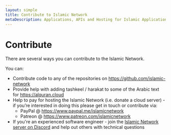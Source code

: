```yaml
---
layout: simple
title: Contribute to Islamic Network
metaDescription: Applications, APIs and Hosting for Islamic Applications
---
```


# Contribute

There are several ways you can contribute to the Islamic Network.

You can:

* Contribute code to any of the repositories on <a href="https://github.com/islamic-network" target="_blank">https://github.com/islamic-network</a>
* Provide help with adding tashkeel / harakat to some of the Arabic text for https://alquran.cloud
* Help to pay for hosting the Islamic Network (i.e. donate a cloud server) - if you’re interested in doing this please get in touch or contribute via:
  * PayPal @ <a href="https://www.paypal.me/islamicnetwork" target="_blank">https://www.paypal.me/islamicnetwork</a>
  * Patreon @ <a href="https://www.patreon.com/islamicnetwork" target="_blank">https://www.patreon.com/islamicnetwork</a>
* If you're an experienced software engineer - join the <a href="https://discord.gg/FwUy69M" target="_blank">Islamic Network server on Discord</a> and help out others with technical questions
